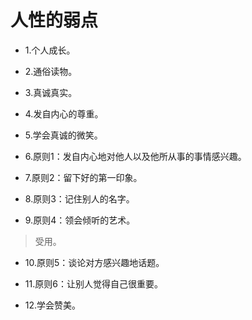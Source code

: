 # 人性的弱点

- 1.个人成长。

- 2.通俗读物。

- 3.真诚真实。

- 4.发自内心的尊重。

- 5.学会真诚的微笑。

- 6.原则1：发自内心地对他人以及他所从事的事情感兴趣。

- 7.原则2：留下好的第一印象。

- 8.原则3：记住别人的名字。

- 9.原则4：领会倾听的艺术。

>受用。

- 10.原则5：谈论对方感兴趣地话题。

- 11.原则6：让别人觉得自己很重要。

- 12.学会赞美。
